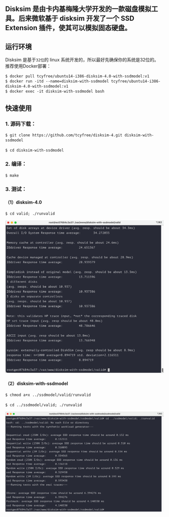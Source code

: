 ## Disksim 是由卡内基梅隆大学开发的一款磁盘模拟工具。后来微软基于 disksim 开发了一个 SSD Extension 插件，使其可以模拟固态硬盘。

## 运行环境
Disksim 是基于`32位`的 linux 系统开发的，所以最好先确保你的系统是32位的。
推荐使用Docker部署：

```
$ docker pull tcyfree/ubuntu14-i386-disksim-4.0-with-ssdmodel:v1
$ docker run -itd --name=disksim-with-ssdmodel tcyfree/ubuntu14-i386-disksim-4.0-with-ssdmodel:v1
$ docker exec -it disksim-with-ssdmodel bash  
```

## 快速使用
### 1. 源码下载：
```
$ git clone https://github.com/tcyfree/disksim-4.git disksim-with-ssdmodel

$ cd disksim-with-ssdmodel
```
### 2. 编译：
`
$ make
`
### 3. 测试：
#### （1）disksim-4.0
```
$ cd valid; ./runvalid
```

![disksim-4.0运行结果](https://raw.githubusercontent.com/tcyfree/disksim-4/disksim-with-ssdmodel/disksim-4.0.png)

#### （2）disksim-with-ssdmodel
```
$ chmod a+x ../ssdmodel/valid/runvalid

$ cd ../ssdmodel/valid; ./runvalid
```

![disksim-wit-ssdmodel运行结果](https://raw.githubusercontent.com/tcyfree/disksim-4/disksim-with-ssdmodel/disksim-with-ssdmodel.png)